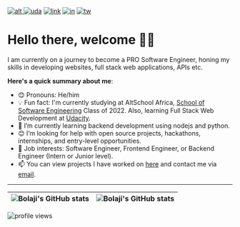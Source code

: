 <a href="https://altschoolafrica.com/schools/engineering">![alt](https://user-images.githubusercontent.com/70530526/194544818-3ed163d3-0a22-4bcc-8441-0888bd6a2036.png)
</a>
<a href="https://www.udacity.com/course/full-stack-web-developer-nanodegree--nd0044">![uda](https://user-images.githubusercontent.com/70530526/194544944-14789b81-9cd3-44f3-be21-1438ba5a04c1.png)</a>
<a href="#">![link](https://user-images.githubusercontent.com/70530526/194545073-72e9972d-66a9-4b10-b217-ddca946946b3.png)</a>
<a href="https://www.linkedin.com/in/omobolajisonde/">![in](https://user-images.githubusercontent.com/70530526/194545129-cbf39e7d-4585-4496-8ecb-af2110e9a6a5.png)</a>
<a href="https://twitter.com/iamsonde">![tw](https://user-images.githubusercontent.com/70530526/194545182-2a7e8263-28a5-4258-8a71-7612f5f3d1bf.png)</a>

# Hello there, welcome 👋🏾

I am currently on a journey to become a PRO Software Engineer, honing my skills in developing websites, full stack web applications, APIs etc.

**Here's a quick summary about me**:

- 😊 Pronouns: He/him
- 💡 Fun fact: I'm currently studying at AltSchool Africa, [School of Software Engineering](https://altschoolafrica.com/schools/engineering) Class of 2022. Also, learning Full Stack Web Development at [Udacity](https://www.udacity.com/course/full-stack-web-developer-nanodegree--nd0044).
- 🌱 I’m currently learning backend development using nodejs and python.
- 😊 I’m looking for help with open source projects, hackathons, internships, and entry-level opportunities.
- 💼 Job interests: Software Engineer, Frontend Engineer, or Backend Engineer (Intern or Junior level).
- 📫 You can view projects I have worked on [here](https://github.com/omobolajisonde?tab=repositories) and contact me via <a href="mailto:wisdomomobolaji@gmail.com">email</a>.
---

| <img align="center" src="https://github-readme-stats.vercel.app/api?username=omobolajisonde&theme=tokyonight&show_icons=true&hide_border=true" alt="Bolaji's GitHub stats" /> | <img align="center" src="https://github-readme-stats.vercel.app/api/top-langs/?username=omobolajisonde&theme=dark&layout=compact&langs_count=8&hide=php&hide_border=true" alt="Bolaji's GitHub stats" /> |
| ------------- | ------------- |

<img src="https://gpvc.arturio.dev/omobolajisonde" alt="profile views">
